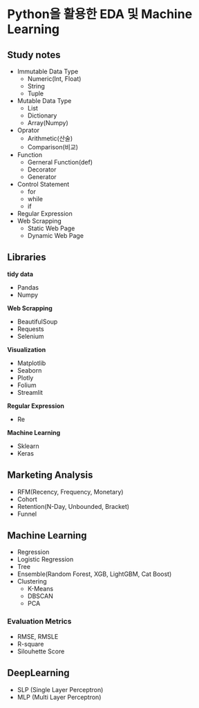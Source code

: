 # Python을 활용한 EDA 및 Machine Learning

## Study notes
- Immutable Data Type
  - Numeric(Int, Float)
  - String
  - Tuple
- Mutable Data Type
  - List
  - Dictionary
  - Array(Numpy)
- Oprator
  - Arithmetic(산술)
  - Comparison(비교)
- Function
  - Gerneral Function(def)
  - Decorator
  - Generator
- Control Statement
  - for
  - while
  - if
- Regular Expression
- Web Scrapping
  - Static Web Page
  - Dynamic Web Page

## Libraries
**tidy data**
- Pandas
- Numpy

**Web Scrapping**
- BeautifulSoup
- Requests
- Selenium
  
**Visualization**
- Matplotlib
- Seaborn
- Plotly
- Folium
- Streamlit

**Regular Expression**
- Re

**Machine Learning**
- Sklearn
- Keras

## Marketing Analysis
- RFM(Recency, Frequency, Monetary)
- Cohort
- Retention(N-Day, Unbounded, Bracket)
- Funnel

## Machine Learning
- Regression
- Logistic Regression
- Tree
- Ensemble(Random Forest, XGB, LightGBM, Cat Boost)
- Clustering
  - K-Means
  - DBSCAN
  - PCA

### Evaluation Metrics
  - RMSE, RMSLE
  - R-square
  - Silouhette Score

## DeepLearning
- SLP (Single Layer Perceptron)
- MLP (Multi Layer Perceptron)
